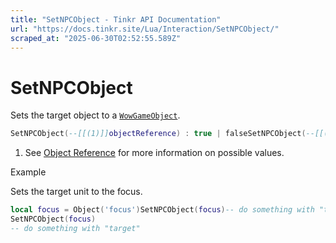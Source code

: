```yaml
---
title: "SetNPCObject - Tinkr API Documentation"
url: "https://docs.tinkr.site/Lua/Interaction/SetNPCObject/"
scraped_at: "2025-06-30T02:52:55.589Z"
---
```


# SetNPCObject

Sets the target object to a [`WowGameObject`](../../Objects/WowGameObject/).

```lua
SetNPCObject(--[[(1)]]objectReference) : true | falseSetNPCObject(--[[(1)]]objectReference) : true | false
```

1.  See [Object Reference](../../Objects/ObjectReference/) for more information on possible values.

Example

Sets the target unit to the focus.

```lua
local focus = Object('focus')SetNPCObject(focus)-- do something with "target"local focus = Object('focus')
SetNPCObject(focus)
-- do something with "target"
```